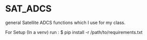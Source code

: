 # SAT_ADCS
general Satellite ADCS functions which I use for my class.

For Setup (In a venv) run : $ pip install -r /path/to/requirements.txt

